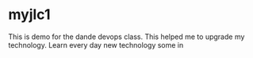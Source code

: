 # myjlc1
This is demo for the dande devops class. This helped me to upgrade my technology.
Learn every day new technology
some in
